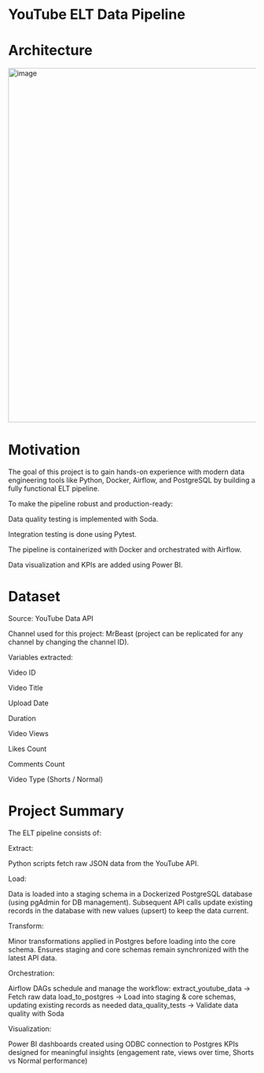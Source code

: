 ﻿# YouTube ELT Data Pipeline


# Architecture

<img width="1195" height="720" alt="image" src="https://github.com/user-attachments/assets/893412be-0b98-45d1-86d0-2db52c5ce651" />


# Motivation

The goal of this project is to gain hands-on experience with modern data engineering tools like Python, Docker, Airflow, and PostgreSQL by building a fully functional ELT pipeline.

To make the pipeline robust and production-ready:

Data quality testing is implemented with Soda.

Integration testing is done using Pytest.

The pipeline is containerized with Docker and orchestrated with Airflow.

Data visualization and KPIs are added using Power BI.


# Dataset

Source: YouTube Data API

Channel used for this project: MrBeast (project can be replicated for any channel by changing the channel ID).

Variables extracted:

Video ID

Video Title

Upload Date

Duration

Video Views

Likes Count

Comments Count

Video Type (Shorts / Normal)



# Project Summary

The ELT pipeline consists of:

Extract:

Python scripts fetch raw JSON data from the YouTube API.

Load:

Data is loaded into a staging schema in a Dockerized PostgreSQL database (using pgAdmin for DB management).
Subsequent API calls update existing records in the database with new values (upsert) to keep the data current.

Transform:

Minor transformations applied in Postgres before loading into the core schema.
Ensures staging and core schemas remain synchronized with the latest API data.

Orchestration:

Airflow DAGs schedule and manage the workflow:
extract_youtube_data → Fetch raw data
load_to_postgres → Load into staging & core schemas, updating existing records as needed
data_quality_tests → Validate data quality with Soda

Visualization:

Power BI dashboards created using ODBC connection to Postgres
KPIs designed for meaningful insights (engagement rate, views over time, Shorts vs Normal performance)




